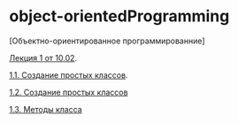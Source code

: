 # object-orientedProgramming
[Объектно-ориентированное программированние]

[Лекция 1 от 10.02](/lecture1.ipynb).

[1.1. Создание простых классов](/num11.ipynb).

[1.2. Создание простых классов](/)

[1.3. Методы класса](/)
